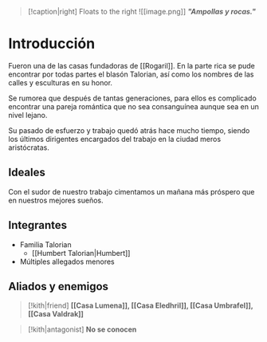 > [!caption|right] Floats to the right
> ![[image.png]]
> **_"Ampollas y rocas."_**

# Introducción

Fueron una de las casas fundadoras de [[Rogaril]]. En la parte rica se pude encontrar por todas partes el blasón Talorian, así como los nombres de las calles y esculturas en su honor. 

Se rumorea que después de tantas generaciones, para ellos es complicado encontrar una pareja romántica que no sea consanguínea aunque sea en un nivel lejano. 

Su pasado de esfuerzo y trabajo quedó atrás hace mucho tiempo, siendo los últimos dirigentes encargados del trabajo en la ciudad meros aristócratas. 

## Ideales

Con el sudor de nuestro trabajo cimentamos un mañana más próspero que en nuestros mejores sueños.

## Integrantes

- Familia Talorian
	- [[Humbert Talorian|Humbert]]
- Múltiples allegados menores

## Aliados y enemigos

> [!kith|friend] **[[Casa Lumena]], [[Casa Eledhril]], [[Casa Umbrafel]], [[Casa Valdrak]]**

> [!kith|antagonist] **No se conocen**


